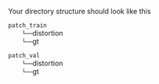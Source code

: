 Your directory structure should look like this

`patch_train` <br/>
&emsp;&emsp;`└──`distortion <br/>
&emsp;&emsp;`└──`gt <br/>

`patch_val` <br/>
&emsp;&emsp;`└──`distortion <br/>
&emsp;&emsp;`└──`gt <br/>
